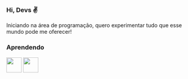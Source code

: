 ### Hi, Devs :v:
Iniciando na área de programação, quero experimentar tudo que esse mundo pode me oferecer!
<!--
**DeiseSousa/DeiseSousa** is a ✨ _special_ ✨ repository because its `README.md` (this file) appears on your GitHub profile.

Here are some ideas to get you started:

- 🔭 I’m currently working on ...
- 🌱 I’m currently learning ...
- 👯 I’m looking to collaborate on ...
- 🤔 I’m looking for help with ...
- 💬 Ask me about ...
- 📫 How to reach me: ...
- 😄 Pronouns: ...
- ⚡ Fun fact: ...
-->

### Aprendendo
<img src="https://cdn.jsdelivr.net/gh/devicons/devicon/icons/cplusplus/cplusplus-original.svg" width="40" height="40"> <img src="https://cdn.jsdelivr.net/gh/devicons/devicon/icons/python/python-original.svg" width="40" height="40">

